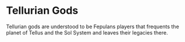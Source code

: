 # Tellurian Gods

Tellurian gods are understood to be Fepulans players that frequents the planet of Tellus and the Sol System and leaves their legacies there.